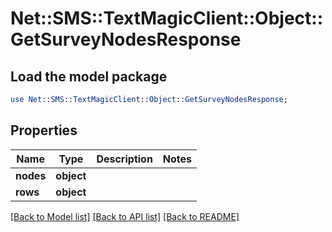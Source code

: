# Net::SMS::TextMagicClient::Object::GetSurveyNodesResponse

## Load the model package
```perl
use Net::SMS::TextMagicClient::Object::GetSurveyNodesResponse;
```

## Properties
Name | Type | Description | Notes
------------ | ------------- | ------------- | -------------
**nodes** | **object** |  | 
**rows** | **object** |  | 

[[Back to Model list]](../README.md#documentation-for-models) [[Back to API list]](../README.md#documentation-for-api-endpoints) [[Back to README]](../README.md)


